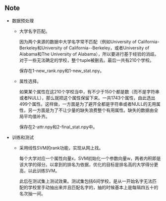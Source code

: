 ## Note

*   数据预处理

    *   大学名字匹配。

        因为两个来源的数据中大学名字常不匹配（例如University of California-Berkeley和University of California--Berkeley，或者University of Alabama和The University of Alabama），所以要进行基于经验的消歧。对于一些无法确定的学校，整个tuple被删去。最后一共有210个学校。

        保存在1-new_rank.npy和1-new_stat.npy。

    *   属性选择。

        如果某个属性在这210个学校当中，有不少于150个都是数（而不是字符串或者NULL），那么就把这个属性保留下来。一共1743个属性，由此选出499个属性。这样做，一方面是为了避开全都是字符串或者NULL的无用属性，另一方面是为了不让少量的缺失浪费整个有用属性。缺失的数据由全局平均值补齐。

        保存在2-attr.npy和2-final_stat.npy中。

*   训练和测试

    *   采用线性SVM的rank功能，实现从网上找。

        每个大学对应一个属性向量x，SVM初始化一个参数向量w，两者内积即是该大学的得分。以拿到的排名为依据，优化的目标是排名高的大学得分更高，以此训练SVM。

        此后在测试集上测试效果。测试集包括6间学校，是从一开始名字无法匹配的学校里手动抽出来并且匹配名字的，抽的时候基本上是每隔四五十的名次抽一间。